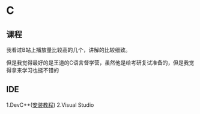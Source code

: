 # C
## 课程
我看过B站上播放量比较高的几个，讲解的比较细致。

但是我觉得最好的是王道的C语言督学营，虽然他是给考研复试准备的，但是我觉得拿来学习也挺不错的
## IDE
1.DevC++([安装教程](https://blog.csdn.net/m0_54158068/article/details/124080083))
2.Visual Studio